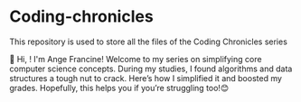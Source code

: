 # Coding-chronicles
This repository is used to store all the files of the Coding Chronicles series

👋 Hi, ! I'm Ange Francine!
Welcome to my series on simplifying core computer science concepts. During my studies,  I found algorithms and data structures a tough nut to crack. Here’s how I simplified it and boosted my grades. Hopefully, this helps you if you’re struggling too!😊
